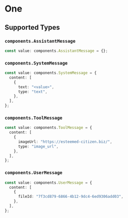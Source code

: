 # One


## Supported Types

### `components.AssistantMessage`

```typescript
const value: components.AssistantMessage = {};
```

### `components.SystemMessage`

```typescript
const value: components.SystemMessage = {
  content: [
    {
      text: "<value>",
      type: "text",
    },
  ],
};
```

### `components.ToolMessage`

```typescript
const value: components.ToolMessage = {
  content: [
    {
      imageUrl: "https://esteemed-citizen.biz/",
      type: "image_url",
    },
  ],
};
```

### `components.UserMessage`

```typescript
const value: components.UserMessage = {
  content: [
    {
      fileId: "7f3cd879-6866-4b12-9dc4-6ed9306add03",
    },
  ],
};
```

